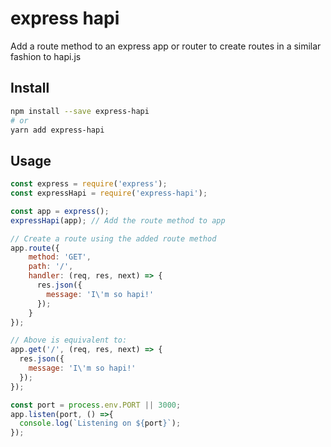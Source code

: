 # express hapi

Add a route method to an express app or router to create routes in a similar fashion to hapi.js

## Install

```sh
npm install --save express-hapi
# or
yarn add express-hapi
```

## Usage

```js
const express = require('express');
const expressHapi = require('express-hapi');

const app = express();
expressHapi(app); // Add the route method to app

// Create a route using the added route method
app.route({  
    method: 'GET',
    path: '/',
    handler: (req, res, next) => {
      res.json({
        message: 'I\'m so hapi!'
      });
    }
});

// Above is equivalent to:
app.get('/', (req, res, next) => {
  res.json({
    message: 'I\'m so hapi!'
  });
});

const port = process.env.PORT || 3000;
app.listen(port, () =>{
  console.log(`Listening on ${port}`);
});
```
